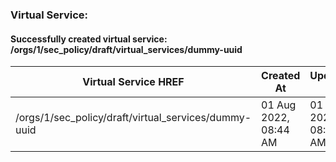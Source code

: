 ### Virtual Service:
#### Successfully created virtual service: /orgs/1/sec_policy/draft/virtual_services/dummy-uuid

|Virtual Service HREF|Created At|Updated At|Name|Service Port|Service Protocol|
|---|---|---|---|---|---|
| /orgs/1/sec_policy/draft/virtual_services/dummy-uuid | 01 Aug 2022, 08:44 AM | 01 Aug 2022, 08:44 AM | test_create_virtual_service | 3000 | TCP |
